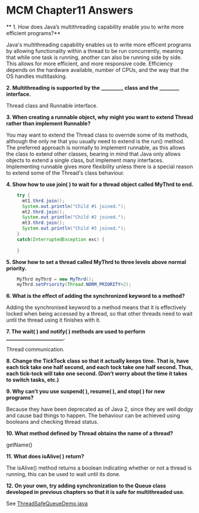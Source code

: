 # MCM Chapter11 Answers

** 1. How does Java’s multithreading capability enable you to write more efficient programs?**

Java's multithreading capability enables us to write more efficent programs by allowing functionality within a thread to be run concurrently, meaning that while one task is running, another can also be running side by side. This allows for more efficient, and more responsive code. Efficiency depends on the hardware available, number of CPUs, and the way that the OS handles multitasking.

**2. Multithreading is supported by the _________ class and the ________ interface.**

Thread class and Runnable interface.

**3. When creating a runnable object, why might you want to extend Thread rather than implement Runnable?**

You may want to extend the Thread class to override some of its methods, although the only ne that you usually need to extend is the run() method. The preferred approach is normally to implement runnable, as this allows the class to extend other classes, bearing in mind that Java only allows objects to extend a single class, but implement many interfaces. Implementing runnable gives more flexibility unless there is a special reason to extend some of the Thread's class behaviour.

**4. Show how to use join( ) to wait for a thread object called MyThrd to end.**

```java
	try {
	  mt1.thrd.join();
	  System.out.println("Child #1 joined.");
	  mt2.thrd.join();
	  System.out.println("Child #2 joined.");
	  mt3.thrd.join();
	  System.out.println("Child #3 joined.");
	}
	catch(InterruptedException exc) {
		
	}
```


**5. Show how to set a thread called MyThrd to three levels above normal priority.**

```java
	MyThrd myThrd = new MyThrd();
	myThrd.setPriority(Thread.NORM_PRIORITY+2);
```

**6. What is the effect of adding the synchronized keyword to a method?**

Adding the synchronised keyword to a method means that it is effectively locked when being accessed by a thread, so that other threads need to wait until the thread using it finishes with it.


**7. The wait( ) and notify( ) methods are used to perform _______________________.**

Thread communication.


**8. Change the TickTock class so that it actually keeps time. That is, have each tick take one half second, and each tock take one half second. Thus, each tick-tock will take one second. (Don’t worry about the time it takes to switch tasks, etc.)**


**9. Why can’t you use suspend( ), resume( ), and stop( ) for new programs?**

Because they have been deprecated as of Java 2, since they are well dodgy and cause bad things to happen. The behaviour can be achieved using booleans and checking thread status. 


**10. What method defined by Thread obtains the name of a thread?**

getName()


**11. What does isAlive( ) return?**

The isAlive() method returns a boolean indicating whether or not a thread is running, this can be used to wait until its done.


**12. On your own, try adding synchronization to the Queue class developed in previous chapters so that it is safe for multithreaded use.**

See [ThreadSafeQueueDemo.java](ThreadSafeQueueDemo.java)

